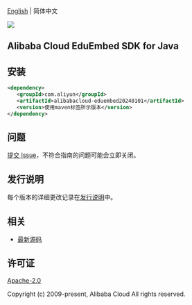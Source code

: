 [English](README.md) | 简体中文

![](https://aliyunsdk-pages.alicdn.com/icons/AlibabaCloud.svg)

## Alibaba Cloud EduEmbed SDK for Java

## 安装

```xml
<dependency>
   <groupId>com.aliyun</groupId>
   <artifactId>alibabacloud-eduembed20240101</artifactId>
   <version>使用maven标签所示版本</version>
</dependency>
```

## 问题

[提交 Issue](https://github.com/aliyun/alibabacloud-java-async-sdk/issues/new)，不符合指南的问题可能会立即关闭。

## 发行说明

每个版本的详细更改记录在[发行说明](./ChangeLog.txt)中。

## 相关

- [最新源码](https://github.com/aliyun/alibabacloud-async-java-sdk/)

## 许可证

[Apache-2.0](http://www.apache.org/licenses/LICENSE-2.0)

Copyright (c) 2009-present, Alibaba Cloud All rights reserved.
